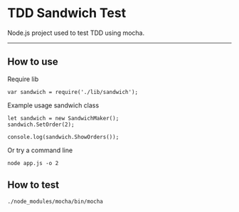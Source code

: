 # TDD Sandwich Test

Node.js project used to test TDD using mocha.

***

## How to use

Require lib
```
var sandwich = require('./lib/sandwich');
```

Example usage sandwich class
```
let sandwich = new SandwichMaker();
sandwich.SetOrder(2);

console.log(sandwich.ShowOrders());
```

Or try a command line
```
node app.js -o 2
```

## How to test

```
./node_modules/mocha/bin/mocha 
```
